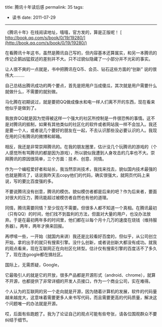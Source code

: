 title: 腾讯十年读后感
permalink: 35
tags:
  - 读书
date: 2011-07-29
---

《腾讯十年》在线阅读地址，嘻嘻，官方发的，算是正版呢！
[ http://book.qq.com/s/book/0/19/19280/](http://book.qq.com/s/book/0/19/19280/)

在看腾讯十年这书，虽然是腾讯自己写的，但内容基本还算属实，和另一本腾讯的传记企鹅凶猛叙述的差别并不大。只不过貌似隐藏了一小部分并不光彩的事实。

让人很不爽的一点就是，书中把腾讯在Q币、会员、钻石这些方面的“创新” 说的很伟大&#8230;&#8230;&#8230;

自己总结出腾讯成功的两个要点，首先是把用户当成傻瓜，其次就是用户需要什么就做什么，不需要的就别做。

马化腾在初期说过，就是要把QQ做成像水和电一样人们离不开的东西，现在看来他似乎是做到了。

我放弃QQ就是因为觉得被这样一个强大的社区所控制是一件很恐怖的事情。这不是对腾讯的抵制，如果有其他类似的社区化的软件或者网站我一样不会加入。我还是要一个人，或者说几个要好的朋友在一起，不去认识那些没必要认识的人。我现在用的只有腾讯的微博和邮箱。

相反，我还是非常崇拜腾讯的。在我的朋友圈里，估计没几个玩腾讯的游戏的（个人感觉所有骂腾讯的都是因为游戏），所以貌似我遭到人身攻击的几率也不大。崇拜腾讯的原因很简单，三个方面：技术、创意、同情。

作为一个编程爱好者和站长，我当然崇尚技术，我找来找去，貌似国内技术最强的也就是腾讯了，话说我昨天去copy他们的代码，确实很强大，就网页代码上来说，写的要比百度强的多。

不要说腾讯没有创意，腾讯的模仿。貌似模仿者都是后来的吧？作为后来者，要面对很大的压力，腾讯能超过被模仿者自然也有他的道理。

同情，腾讯需要同情？至少现在不需要。但很多人都不知道一个真相。在腾讯最初（只有QQ）的时间，他们找不到盈利的方法，但面对大量的用户，也没办法放弃。于是在最初两年多的时间里，他们都在以每个月十几万的速度在烧钱（维持服务器）。两年，两年才换来回报。

再啰嗦一些，一开始（就国内来讲）我还是比较看好百度的，但似乎，从公司创立开始，拿的出手的就只有搜索引擎。没什么创新，或者说创新大都没有成功。就我的观点看来，现在互联网正在向社区化转型。估计仅有搜索引擎的百度活不了多久了，现在连google都在搞社区。

国际上，无需质疑，Google，

它最吸引人的就是它的开放，很多产品都是开源形式（android、chrome），就算不开源，也都提供了非常详细的开发人员接口，作为一个商业公司，实在难得。

个人认为的互联网的另一个走向就是开源，因为随着计算机的发展，软件的代码量越来越庞大，这意味着需要更多人来书写代码，而且需要更高的代码质量，解决这个问题唯一的办法就是开源。

哎，后面有些跑题了。我为了论证自己的观点可能有些夸张，请各位围观群众不要纠结于细节。
